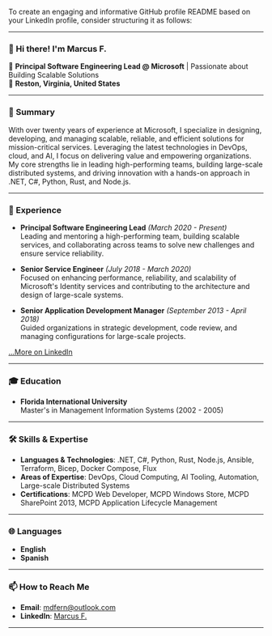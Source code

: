 To create an engaging and informative GitHub profile README based on your LinkedIn profile, consider structuring it as follows:

---

### 👋 Hi there! I'm Marcus F.

🏢 **Principal Software Engineering Lead @ Microsoft** | Passionate about Building Scalable Solutions  
📍 **Reston, Virginia, United States**

---

### 📝 Summary
With over twenty years of experience at Microsoft, I specialize in designing, developing, and managing scalable, reliable, and efficient solutions for mission-critical services. Leveraging the latest technologies in DevOps, cloud, and AI, I focus on delivering value and empowering organizations. My core strengths lie in leading high-performing teams, building large-scale distributed systems, and driving innovation with a hands-on approach in .NET, C#, Python, Rust, and Node.js.

---

### 💼 Experience
- **Principal Software Engineering Lead** *(March 2020 - Present)*  
  Leading and mentoring a high-performing team, building scalable services, and collaborating across teams to solve new challenges and ensure service reliability.

- **Senior Service Engineer** *(July 2018 - March 2020)*  
  Focused on enhancing performance, reliability, and scalability of Microsoft's Identity services and contributing to the architecture and design of large-scale systems.

- **Senior Application Development Manager** *(September 2013 - April 2018)*  
  Guided organizations in strategic development, code review, and managing configurations for large-scale projects.

[...More on LinkedIn](www.linkedin.com/in/marcusdf)

---

### 🎓 Education
- **Florida International University**  
  Master's in Management Information Systems (2002 - 2005)

---

### 🛠️ Skills & Expertise
- **Languages & Technologies**: .NET, C#, Python, Rust, Node.js, Ansible, Terraform, Bicep, Docker Compose, Flux
- **Areas of Expertise**: DevOps, Cloud Computing, AI Tooling, Automation, Large-scale Distributed Systems
- **Certifications**: MCPD Web Developer, MCPD Windows Store, MCPD SharePoint 2013, MCPD Application Lifecycle Management

---

### 🌐 Languages
- **English**
- **Spanish**
---

### 📫 How to Reach Me
- **Email**: mdfern@outlook.com
- **LinkedIn**: [Marcus F.](www.linkedin.com/in/marcusdf)

---
